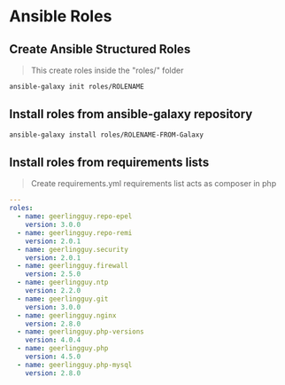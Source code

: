 # Ansible Roles


## Create Ansible Structured Roles
> This create roles inside the "roles/" folder
```bash
ansible-galaxy init roles/ROLENAME
```

## Install roles from ansible-galaxy repository
```bash
ansible-galaxy install roles/ROLENAME-FROM-Galaxy
```

## Install roles from requirements lists
> Create requirements.yml
> requirements list acts as composer in php
```yaml
---
roles:
  - name: geerlingguy.repo-epel
    version: 3.0.0
  - name: geerlingguy.repo-remi
    version: 2.0.1
  - name: geerlingguy.security
    version: 2.0.1
  - name: geerlingguy.firewall
    version: 2.5.0
  - name: geerlingguy.ntp
    version: 2.2.0
  - name: geerlingguy.git
    version: 3.0.0
  - name: geerlingguy.nginx
    version: 2.8.0
  - name: geerlingguy.php-versions
    version: 4.0.4
  - name: geerlingguy.php
    version: 4.5.0
  - name: geerlingguy.php-mysql
    version: 2.8.0
```
> 
